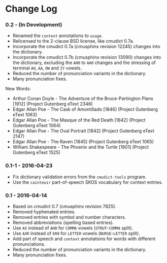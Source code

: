 # Change Log

### 0.2 - (In Development)

*  Renamed the `context` annotations to `usage`.
*  Relicensed to the 2-clause BSD license, like cmudict 0.7a.
*  Incorporate the cmudict 0.7a (cmusphinx revision 12245) changes into the
   dictionary.
*  Incorporate the cmudict 0.7b (cmusphinx revision 13090) changes into the
   dictionary, excluding the `AH0` to `AA0` changes and the stressing of
   terminal `AH`, `AA`, `OW` and `IY` vowels.
*  Reduced the number of pronunciation variants in the dictionary.
*  Many pronunciation fixes.

New Words:

*  Arthur Conan Doyle - The Adventure of the Bruce-Partington Plans \[1912\] (Project Gutenberg eText 2346)
*  Edgar Allan Poe - The Cask of Amontillado \[1846\] (Project Gutenberg eText 1063)
*  Edgar Allan Poe - The Masque of the Red Death \[1842\] (Project Gutenberg eText 1064)
*  Edgar Allan Poe - The Oval Portrait \[1842\] (Project Gutenberg eText 2147)
*  Edgar Allan Poe - The Raven \[1845\] (Project Gutenberg eText 1065)
*  William Shakespeare - The Phoenix and the Turtle \[1601\] (Project Gutenberg eText 1525)

### 0.1-1 - 2016-04-23

*  Fix dictionary validation errors from the `cmudict-tools` program.
*  Use the `cainteoir` part-of-speech SKOS vocabulary for context entries.

### 0.1 - 2016-04-14

*  Based on cmudict 0.7 (cmusphinx revision 7825).
*  Removed hyphenated entries.
*  Removed entries with symbol and number characters.
*  Removed abbreviations (spelling based entries).
*  Use `AX` instead of `AH0` for `COMMA` vowels (`STRUT`-`COMMA` split).
*  Use `AXR` instead of `ER0` for `LETTER` vowels (`NURSE`-`LETTER` split).
*  Add part of speech and `context` annotations for words with different
   pronunciations.
*  Reduced the number of pronunciation variants in the dictionary.
*  Many pronunciation fixes.
